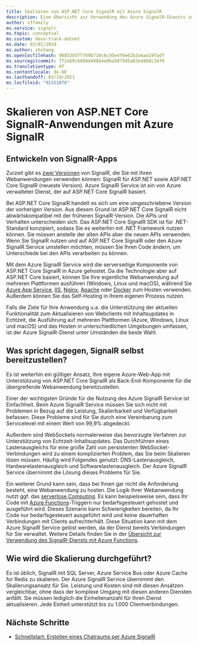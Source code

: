 ```yaml
---
title: Skalieren von ASP.NET Core SignalR mit Azure SignalR
description: Eine Übersicht zur Verwendung des Azure SignalR-Diensts zum Skalieren von ASP.NET Core SignalR-Anwendungen.
author: sffamily
ms.service: signalr
ms.topic: conceptual
ms.custom: devx-track-dotnet
ms.date: 03/01/2019
ms.author: zhshang
ms.openlocfilehash: 90853b5ff769b710c6c95e4f6e62b3a4aa19fadf
ms.sourcegitcommit: 772eb9c6684dd4864e0ba507945a83e48b8c16f0
ms.translationtype: HT
ms.contentlocale: de-DE
ms.lasthandoff: 03/19/2021
ms.locfileid: "92151078"
---
```

# <a name="scale-aspnet-core-signalr-applications-with-azure-signalr-service"></a>Skalieren von ASP.NET Core SignalR-Anwendungen mit Azure SignalR

## <a name="developing-signalr-apps"></a>Entwickeln von SignalR-Apps

Zurzeit gibt es [zwei Versionen](/aspnet/core/signalr/version-differences) von SignalR, die Sie mit Ihren Webanwendungen verwenden können: SignalR für ASP.NET sowie ASP.NET Core SignalR (neueste Version). Azure SignalR Service ist ein von Azure verwalteter Dienst, der auf ASP.NET Core SignalR basiert.

Bei ASP.NET Core SignalR handelt es sich um eine umgeschriebene Version der vorherigen Version. Aus diesem Grund ist ASP.NET Core SignalR nicht abwärtskompatibel mit der früheren SignalR-Version. Die APIs und Verhalten unterscheiden sich. Das ASP.NET Core SignalR SDK ist für .NET-Standard konzipiert, sodass Sie es weiterhin mit .NET Framework nutzen können. Sie müssen anstelle der alten APIs aber die neuen APIs verwenden. Wenn Sie SignalR nutzen und auf ASP.NET Core SignalR oder den Azure SignalR Service umstellen möchten, müssen Sie Ihren Code ändern, um Unterschiede bei den APIs verarbeiten zu können.

Mit dem Azure SignalR Service wird die serverseitige Komponente von ASP.NET Core SignalR in Azure gehostet. Da die Technologie aber auf ASP.NET Core basiert, können Sie Ihre eigentliche Webanwendung auf mehreren Plattformen ausführen (Windows, Linux und macOS), während Sie [Azure App Service](../app-service/overview.md), [IIS](/aspnet/core/host-and-deploy/iis/index), [Nginx](/aspnet/core/host-and-deploy/linux-nginx), [Apache](/aspnet/core/host-and-deploy/linux-apache) oder [Docker](/aspnet/core/host-and-deploy/docker/index) zum Hosten verwenden. Außerdem können Sie das Self-Hosting in Ihrem eigenen Prozess nutzen.

Falls die Ziele für Ihre Anwendung u.a. die Unterstützung der aktuellen Funktionalität zum Aktualisieren von Webclients mit Inhaltsupdates in Echtzeit, die Ausführung auf mehreren Plattformen (Azure, Windows, Linux und macOS) und das Hosten in unterschiedlichen Umgebungen umfassen, ist der Azure SignalR-Dienst unter Umständen die beste Wahl.

## <a name="why-not-deploy-signalr-myself"></a>Was spricht dagegen, SignalR selbst bereitzustellen?

Es ist weiterhin ein gültiger Ansatz, Ihre eigene Azure-Web-App mit Unterstützung von ASP.NET Core SignalR als Back-End-Komponente für die übergreifende Webanwendung bereitzustellen.

Einer der wichtigsten Gründe für die Nutzung des Azure SignalR Service ist Einfachheit. Beim Azure SignalR Service müssen Sie sich nicht mit Problemen in Bezug auf die Leistung, Skalierbarkeit und Verfügbarkeit befassen. Diese Probleme sind für Sie durch eine Vereinbarung zum Servicelevel mit einem Wert von 99,9% abgedeckt.

Außerdem sind WebSockets normalerweise das bevorzugte Verfahren zur Unterstützung von Echtzeit-Inhaltsupdates. Das Durchführen eines Lastenausgleichs für eine große Zahl von persistenten WebSocket-Verbindungen wird zu einem komplizierten Problem, das Sie beim Skalieren lösen müssen. Häufig wird Folgendes genutzt: DNS-Lastenausgleich, Hardwarelastenausgleich und Softwarelastenausgleich. Der Azure SignalR Service übernimmt die Lösung dieses Problems für Sie.

Ein weiterer Grund kann sein, dass bei Ihnen gar nicht die Anforderung besteht, eine Webanwendung zu hosten. Die Logik Ihrer Webanwendung nutzt ggf. das [serverlose Computing](https://azure.microsoft.com/overview/serverless-computing/). Es kann beispielsweise sein, dass Ihr Code mit [Azure Functions](../azure-functions/index.yml)-Triggern nur bedarfsgesteuert gehostet und ausgeführt wird. Dieses Szenario kann Schwierigkeiten bereiten, da Ihr Code nur bedarfsgesteuert ausgeführt wird und keine dauerhaften Verbindungen mit Clients aufrechterhält. Diese Situation kann mit dem Azure SignalR Service gelöst werden, da der Dienst bereits Verbindungen für Sie verwaltet. Weitere Details finden Sie in der [Übersicht zur Verwendung des SignalR-Diensts mit Azure Functions](signalr-concept-azure-functions.md).

## <a name="how-does-it-scale"></a>Wie wird die Skalierung durchgeführt?

Es ist üblich, SignalR mit SQL Server, Azure Service Bus oder Azure Cache for Redis zu skalieren. Der Azure SignalR Service übernimmt den Skalierungsansatz für Sie. Leistung und Kosten sind mit diesen Ansätzen vergleichbar, ohne dass der komplexe Umgang mit diesen anderen Diensten anfällt. Sie müssen lediglich die Einheitenanzahl für Ihren Dienst aktualisieren. Jede Einheit unterstützt bis zu 1.000 Clientverbindungen.

## <a name="next-steps"></a>Nächste Schritte

* [Schnellstart: Erstellen eines Chatraums per Azure SignalR](signalr-quickstart-dotnet-core.md)